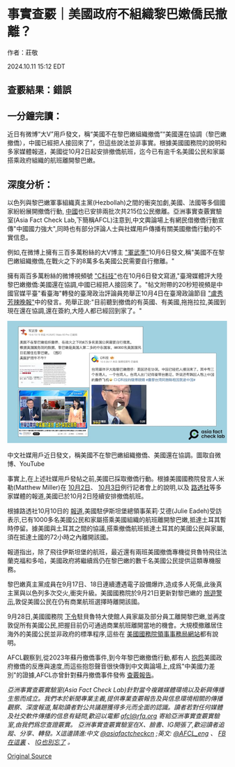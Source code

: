 # 事實查覈｜美國政府不組織黎巴嫩僑民撤離？

作者：莊敬

2024.10.11 15:12 EDT

## 查覈結果：錯誤

## 一分鐘完讀：

近日有微博“大V”用戶發文，稱“美國不在黎巴嫩組織撤僑”“美國還在協調（黎巴嫩撤僑），中國已經把人接回來了”，但這些說法並非事實。根據美國國務院的說明和多家媒體報道，美國從10月2日起安排撤僑航班，迄今已有逾千名美國公民和家屬搭乘政府組織的航班離開黎巴嫩。

## 深度分析：

以色列與黎巴嫩軍事組織真主黨(Hezbollah)之間的衝突加劇,美國、法國等多個國家紛紛展開撤僑行動, [中國](https://www.mfa.gov.cn/web/fyrbt_673021/202410/t20241008_11503801.shtml)也已安排兩批次共215位公民撤離。亞洲事實查覈實驗室(Asia Fact Check Lab,下簡稱AFCL)注意到,中文輿論場上有網民借撤僑行動宣傳"中國國力強大",同時也有部分評論人士與社媒用戶傳播有關美國撤僑行動的不實信息。

例如,在微博上擁有三百多萬粉絲的大V博主 ["軍武季"](https://m.weibo.cn/detail/5086468135717098)10月6日發文,稱"美國不在黎巴嫩組織撤僑,在戰火之下的8萬多名美國公民需要自行撤離。"

擁有兩百多萬粉絲的微博視頻號 ["C科技"](https://m.weibo.cn/detail/5086573428741245)也在10月6日發文寫道,"臺灣媒體評大陸黎巴嫩撤僑:美國還在協調,中國已經把人接回來了。"帖文附帶的20秒短視頻是中國官媒平臺"看臺海"轉發的臺灣政治評論員苑舉正10月4日在臺灣政論節目 ["盧秀芳辣晚報"](https://www.youtube.com/watch?v=LgBls7nf5n8)中的發言。苑舉正說:"目前聽到撤僑的有英國、有美國,拖拖拉拉,美國到現在還在協調,還在簽約,大陸人都已經回到家了。"

![1 (4).png](images/D5WR43IUYRUQP3PNUTKV3MMX4U.png)

中文社媒用戶近日發文，稱美國不在黎巴嫩組織撤僑、美國還在協調。圖取自微博、YouTube

事實上,在上述社媒用戶發帖之前,美國已採取撤僑行動。根據美國國務院發言人米勒(Matthew Miller)在 [10月2日](https://www.state.gov/briefings/department-press-briefing-october-2-2024/)、 [10月3日](https://www.state.gov/?post_type=state_briefing&%3Bp=92333)例行記者會上的說明,以及 [路透社](https://www.reuters.com/world/middle-east/us-organized-flight-out-beirut-americans-seek-leave-lebanon-says-state-dept-2024-10-02/)等多家媒體的報道,美國已於10月2日陸續安排撤僑航班。

根據路透社10月10日的 [報道](https://www.reuters.com/world/us/us-moved-1000-citizens-out-war-hit-lebanon-via-turkey-2024-10-10/),美國駐伊斯坦堡總領事茱莉·艾德(Julie Eadeh)受訪表示,已有1000多名美國公民和家屬搭乘美國組織的航班離開黎巴嫩,抵達土耳其暫時停留。據美國與土耳其之間的協議,搭乘撤僑航班抵達土耳其的美國公民與家屬,須在抵達土國的72小時之內離開該國。

報道指出，除了飛往伊斯坦堡的航班，最近還有兩班美國撤僑專機從貝魯特飛往法蘭克福和多哈，美國政府將繼續爲仍在黎巴嫩的數千名美國公民提供這類專機服務。

黎巴嫩真主黨成員在9月17日、18日連續遭遇電子設備爆炸,造成多人死傷,此後真主黨與以色列多次交火,衝突升級。美國國務院於9月21日更新對黎巴嫩的 [旅遊警示](https://lb.usembassy.gov/security-alert-u-s-embassy-beirut-lebanon-september-21-2024/),敦促美國公民在仍有商業航班選擇時離開該國。

9月28日,美國國務院 [下令](https://travel.state.gov/content/travel/en/traveladvisories/traveladvisories/lebanon-travel-advisory.html)駐貝魯特大使館人員家屬及部分員工離開黎巴嫩,並再度敦促所有美國公民,把握目前仍可通過商業航班離開當地的機會。大規模撤離居住海外的美國公民並非政府的標準程序,這些在 [美國國務院領事事務局網站](https://travel.state.gov/content/travel/en/international-travel/emergencies/what-state-dept-can-cant-do-crisis.html)都有說明。

AFCL觀察到,從2023年蘇丹撤僑事件,到今年黎巴嫩撤僑行動,都有人 [抱怨](https://www.aljazeera.com/news/2024/10/3/as-if-we-dont-exist-under-bombs-in-lebanon-americans-feel-abandoned)美國政府撤僑的反應與速度,而這些抱怨聲音很快傳到中文輿論場上,成爲"中美國力差別"的證據,AFCL亦曾針對蘇丹撤僑事件發佈 [查覈報告](https://www.rfa.org/cantonese/news/factcheck/us-05042023145447.html)。

*亞洲事實查覈實驗室(Asia Fact Check Lab)針對當今複雜媒體環境以及新興傳播生態而成立。我們本於新聞專業主義,提供專業查覈報告及與信息環境相關的傳播觀察、深度報道,幫助讀者對公共議題獲得多元而全面的認識。讀者若對任何媒體及社交軟件傳播的信息有疑問,歡迎以電郵*  [*afcl@rfa.org*](mailto:afcl@rfa.org)  *寄給亞洲事實查覈實驗室,由我們爲您查證覈實。* *亞洲事實查覈實驗室在X、臉書、IG開張了,歡迎讀者追蹤、分享、轉發。X這邊請進:中文*  [*@asiafactcheckcn*](https://twitter.com/asiafactcheckcn)  *;英文:*  [*@AFCL\_eng*](https://twitter.com/AFCL_eng)  *、*  [*FB在這裏*](https://www.facebook.com/asiafactchecklabcn)  *、*  [*IG也別忘了*](https://www.instagram.com/asiafactchecklab/)  *。*



[Original Source](https://www.rfa.org/mandarin/shishi-hecha/hc-us-evacuation-effort-in-lebanon-10112024151208.html)
